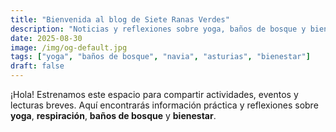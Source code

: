```yaml
---
title: "Bienvenida al blog de Siete Ranas Verdes"
description: "Noticias y reflexiones sobre yoga, baños de bosque y bienestar en Navia (Asturias)."
date: 2025-08-30
image: /img/og-default.jpg
tags: ["yoga", "baños de bosque", "navia", "asturias", "bienestar"]
draft: false
---
```


¡Hola! Estrenamos este espacio para compartir actividades, eventos y lecturas breves.
Aquí encontrarás información práctica y reflexiones sobre **yoga**, **respiración**, **baños de bosque** y **bienestar**.
